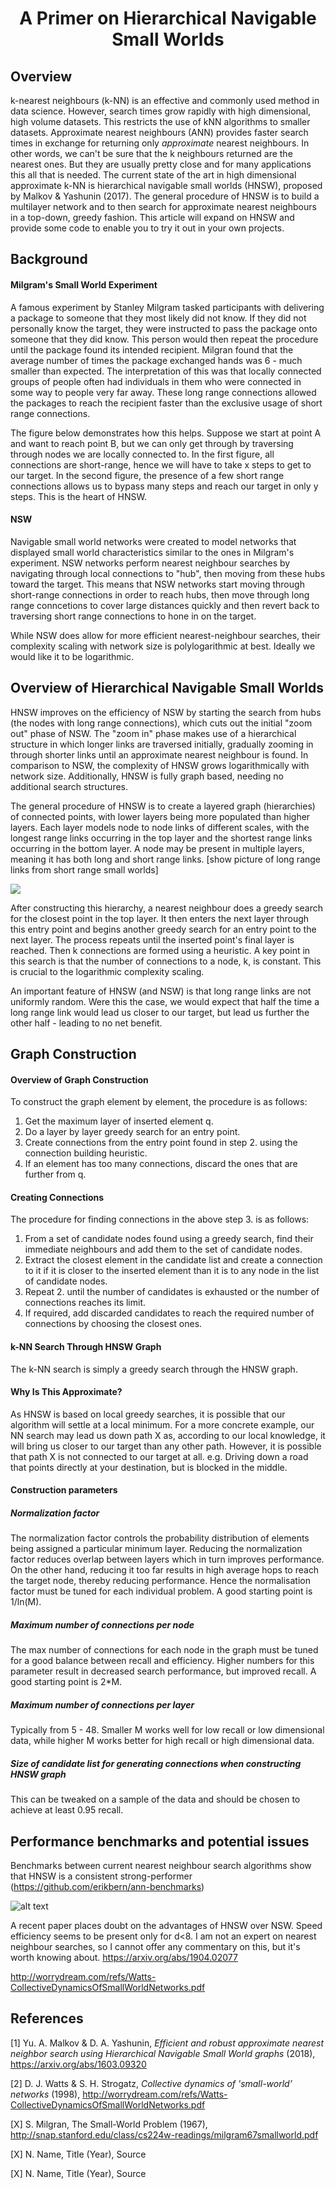 # <center>A Primer on Hierarchical Navigable Small Worlds</center>

## Overview

k-nearest neighbours (k-NN) is an effective and commonly used method in data science. However, search times grow rapidly with high dimensional, high volume datasets. This restricts the use of kNN algorithms to smaller datasets. Approximate nearest neighbours (ANN) provides faster search times in exchange for returning only *approximate* nearest neighbours. In other words, we can't be sure that the k neighbours returned are the nearest ones. But they are usually pretty close and for many applications this all that is needed. The current state of the art in high dimensional approximate k-NN is hierarchical navigable small worlds (HNSW), proposed by Malkov & Yashunin (2017). The general procedure of HNSW is to build a multilayer network and to then search for approximate nearest neighbours in a top-down, greedy fashion. This article will expand on HNSW and provide some code to enable you to try it out in your own projects. 

## Background
#### Milgram's Small World Experiment
A famous experiment by Stanley Milgram tasked participants with delivering a package to someone that they most likely did not know. If they did not personally know the target, they were instructed to pass the package onto someone that they did know. This person would then repeat the procedure until the package found its intended recipient. Milgran found that the average number of times the package exchanged hands was 6 - much smaller than expected. The interpretation of this was that locally connected groups of people often had individuals in them who were connected in some way to people very far away. These long range connections allowed the packages to reach the recipient faster than the exclusive usage of short range connections. 

The figure below demonstrates how this helps. Suppose we start at point A and want to reach point B, but we can only get through by traversing through nodes we are locally connected to. In the first figure, all connections are short-range, hence we will have to take x steps to get to our target. In the second figure, the presence of a few short range connections allows us to bypass many steps and reach our target in only y steps. This is the heart of HNSW.

#### NSW
Navigable small world networks were created to model networks that displayed small world characteristics similar to the ones in Milgram's experiment. NSW networks perform nearest neighbour searches by navigating through local connections to "hub", then moving from these hubs toward the target. This means that NSW networks start moving through short-range connections in order to reach hubs, then move through long range conncetions to cover large distances quickly and then revert back to traversing short range connections to hone in on the target. 

While NSW does allow for more efficient nearest-neighbour searches, their complexity scaling with network size is polylogarithmic at best. Ideally we would like it to be logarithmic.

## Overview of Hierarchical Navigable Small Worlds
HNSW improves on the efficiency of NSW by starting the search from hubs (the nodes with long range connections), which cuts out the initial "zoom out" phase of NSW. The "zoom in" phase makes use of a hierarchical structure in which longer links are traversed initially, gradually zooming in through shorter links until an approximate nearest neighbour is found. In comparison to NSW, the complexity of HNSW grows logarithmically with network size. Additionally, HNSW is fully graph based, needing no additional search structures.

The general procedure of HNSW is to create a layered graph (hierarchies) of connected points, with lower layers being more populated than higher layers. Each layer models node to node links of different scales, with the longest range links occurring in the top layer and the shortest range links occurring in the bottom layer. A node may be present in multiple layers, meaning it has both long and short range links. [show picture of long range links from short range small worlds]

<img src="https://github.com/phosgene89/phosgene89.github.io/blob/master/hnsw/hnsw.PNG">


After constructing this hierarchy, a nearest neighbour does a greedy search for the closest point in the top layer. It then enters the next layer through this entry point and begins another greedy search for an entry point to the next layer. The process repeats until the inserted point's final layer is reached. Then k connections are formed using a heuristic. A key point in this search is that the number of connections to a node, k, is constant. This is crucial to the logarithmic complexity scaling.

An important feature of HNSW (and NSW) is that long range links are not uniformly random. Were this the case, we would expect that half the time a long range link would lead us closer to our target, but lead us further the other half - leading to no net benefit.

## Graph Construction
#### Overview of Graph Construction
To construct the graph element by element, the procedure is as follows:

1. Get the maximum layer of inserted element q.
1. Do a layer by layer greedy search for an entry point.
1. Create connections from the entry point found in step 2. using the connection building heuristic.
1. If an element has too many connections, discard the ones that are further from q.

#### Creating Connections
The procedure for finding connections in the above step 3. is as follows:

1. From a set of candidate nodes found using a greedy search, find their immediate neighbours and add them to the set of candidate nodes.
1. Extract the closest element in the candidate list and create a connection to it if it is closer to the inserted element than it is to any node in the list of candidate nodes.
1. Repeat 2. until the number of candidates is exhausted or the number of connections reaches its limit.
1. If required, add discarded candidates to reach the required number of connections by choosing the closest ones.

#### k-NN Search Through HNSW Graph
The k-NN search is simply a greedy search through the HNSW graph.

#### Why Is This Approximate?
As HNSW is based on local greedy searches, it is possible that our algorithm will settle at a local minimum. For a more concrete example, our NN search may lead us down path X as, according to our local knowledge, it will bring us closer to our target than any other path. However, it is possible that path X is not connected to our target at all. e.g. Driving down a road that points directly at your destination, but is blocked in the middle. 

#### Construction parameters
##### Normalization factor
The normalization factor controls the probability distribution of elements being assigned a particular minimum layer.
Reducing the normalization factor reduces overlap between layers which in turn improves performance. On the other hand, reducing it too far results in high average hops to reach the target node, thereby reducing performance. Hence the normalisation factor must be tuned for each individual problem. A good starting point is 1/ln(M).

##### Maximum number of connections per node
The max number of connections for each node in the graph must be tuned for a good balance between recall and efficiency. Higher numbers for this parameter result in decreased search performance, but improved recall. A good starting point is 2*M.

##### Maximum number of connections per layer
Typically from 5 - 48. Smaller M works well for low recall or low dimensional data, while higher M works better for high recall or high dimensional data.

##### Size of candidate list for generating connections when constructing HNSW graph
This can be tweaked on a sample of the data and should be chosen to achieve at least 0.95 recall.

## Performance benchmarks and potential issues

Benchmarks between current nearest neighbour search algorithms show that HNSW is a consistent strong-performer (https://github.com/erikbern/ann-benchmarks)

![alt text](https://github.com/phosgene89/phosgene89.github.io/blob/master/hnsw/hnsw3.PNG)

A recent paper places doubt on the advantages of HNSW over NSW. Speed efficiency seems to be present only for d<8. I am not an expert on nearest neighbour searches, so I cannot offer any commentary on this, but it's worth knowing about. https://arxiv.org/abs/1904.02077

http://worrydream.com/refs/Watts-CollectiveDynamicsOfSmallWorldNetworks.pdf


## References

[1] Yu. A. Malkov & D. A. Yashunin, <i>Efficient and robust approximate nearest neighbor search using Hierarchical Navigable Small World graphs</i> (2018), https://arxiv.org/abs/1603.09320

[2] D. J. Watts & S. H. Strogatz, <i>Collective dynamics of 'small-world’ networks</i> (1998), http://worrydream.com/refs/Watts-CollectiveDynamicsOfSmallWorldNetworks.pdf

[X] S. Milgran, The Small-World Problem (1967), http://snap.stanford.edu/class/cs224w-readings/milgram67smallworld.pdf

[X] N. Name, Title (Year), Source

[X] N. Name, Title (Year), Source
